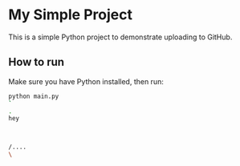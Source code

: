 # My Simple Project

This is a simple Python project to demonstrate uploading to GitHub.

## How to run

Make sure you have Python installed, then run:

```bash
python main.py
`
.
hey



/....
\
